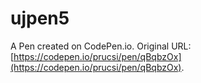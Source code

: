 # ujpen5

A Pen created on CodePen.io. Original URL: [https://codepen.io/prucsi/pen/qBqbzOx](https://codepen.io/prucsi/pen/qBqbzOx).


